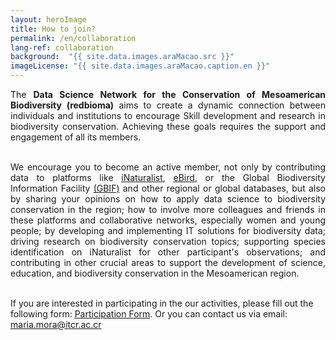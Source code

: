 ```yaml
---
layout: heroImage
title: How to join?
permalink: /en/collaboration
lang-ref: collaboration
background:  "{{ site.data.images.araMacao.src }}"
imageLicense: "{{ site.data.images.araMacao.caption.en }}"
---
```


<div style="text-align: justify">
The <b>Data Science Network for the Conservation of Mesoamerican Biodiversity (redbioma)</b> aims to create a dynamic connection between individuals and institutions to encourage Skill development and research in biodiversity conservation. Achieving these goals requires the support and engagement of all its members.

<br>
<br>

We encourage you to become an active member, not only by contributing data to platforms like <a href="https://www.inaturalist.org/">iNaturalist</a>, <a href="https://ebird.org/home">eBird</a>, or the Global Biodiversity Information Facility <a href="https://www.gbif.org/">(GBIF)</a> and other regional or global databases, but also by sharing your opinions on how to apply data science to biodiversity conservation in the region; how to involve more colleagues and friends in these platforms and collaborative networks, especially women and young people; by developing and implementing IT solutions for biodiversity data; driving research on biodiversity conservation topics; supporting species identification on iNaturalist for other participant's observations; and contributing in other crucial areas to support the development of science, education, and biodiversity conservation in the Mesoamerican region.
<br><br>
</div>

If you are interested in participating in the our activities, please fill out the following form: [Participation Form](/formularios/invitacion-red.html). Or you can contact us via email: [maria.mora@itcr.ac.cr](mailto:maria.mora@itcr.ac.cr)
